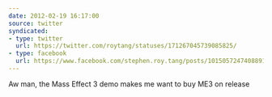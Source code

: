 ```yaml
---
date: 2012-02-19 16:17:00
source: twitter
syndicated:
- type: twitter
  url: https://twitter.com/roytang/statuses/171267045739085825/
- type: facebook
  url: https://www.facebook.com/stephen.roy.tang/posts/10150572474088912
---
```


Aw man, the Mass Effect 3 demo makes me want to buy ME3 on release